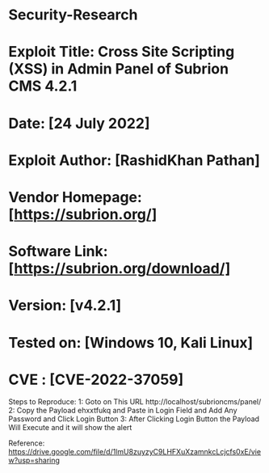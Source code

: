 # Security-Research

# Exploit Title: Cross Site Scripting (XSS) in Admin Panel of Subrion CMS 4.2.1
# Date: [24 July 2022]
# Exploit Author: [RashidKhan Pathan]
# Vendor Homepage: [https://subrion.org/]
# Software Link: [https://subrion.org/download/]
# Version: [v4.2.1]
# Tested on: [Windows 10, Kali Linux]
# CVE : [CVE-2022-37059]


Steps to Reproduce:
1: Goto on This URL http://localhost/subrioncms/panel/
2: Copy the Payload ehxxt<script>alert(1)</script>fukq and Paste in Login Field and Add Any Password and Click Login Button
3: After Clicking Login Button the Payload Will Execute and it will show the alert


Reference:
https://drive.google.com/file/d/1lmU8zuyzyC9LHFXuXzamnkcLcjcfs0xE/view?usp=sharing
